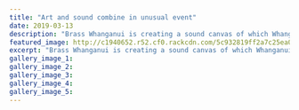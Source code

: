 ```yaml
---
title: "Art and sound combine in unusual event"
date: 2019-03-13
description: "Brass Whanganui is creating a sound canvas of which Whanganui High School student Luke Squire will be a part of..."
featured_image: http://c1940652.r52.cf0.rackcdn.com/5c932819ff2a7c25ea0005b6/LukeSquire.Brass-WU-midweek-13.3.19.jpg
excerpt: "Brass Whanganui is creating a sound canvas of which Whanganui High School student Luke Squire will be a part of."
gallery_image_1: 
gallery_image_2: 
gallery_image_3: 
gallery_image_4: 
gallery_image_5: 
---
```

